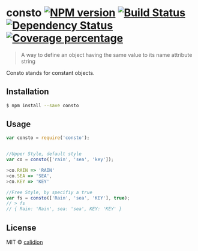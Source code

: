 # consto [![NPM version][npm-image]][npm-url] [![Build Status][travis-image]][travis-url] [![Dependency Status][daviddm-image]][daviddm-url] [![Coverage percentage][coveralls-image]][coveralls-url]
> A way to define an object having the same value to its name attribute string

Consto stands for constant objects.

## Installation

```sh
$ npm install --save consto
```

## Usage

```js
var consto = require('consto');


//Upper Style, default style
var co = consto(['rain', 'sea', 'key']);

>co.RAIN => 'RAIN'
>co.SEA => 'SEA',
>co.KEY => 'KEY'

//Free Style, by specifiy a true
var fs = consto(['Rain', 'sea', 'KEY'], true);
// > fs
// { Rain: 'Rain', sea: 'sea', KEY: 'KEY' }

```

## License

MIT © [calidion](blog.3gcnbeta.com)


[npm-image]: https://badge.fury.io/js/consto.svg
[npm-url]: https://npmjs.org/package/consto
[travis-image]: https://travis-ci.org/calidion/consto.svg?branch=master
[travis-url]: https://travis-ci.org/calidion/consto
[daviddm-image]: https://david-dm.org/calidion/consto.svg?theme=shields.io
[daviddm-url]: https://david-dm.org/calidion/consto
[coveralls-image]: https://coveralls.io/repos/calidion/consto/badge.svg
[coveralls-url]: https://coveralls.io/r/calidion/consto
